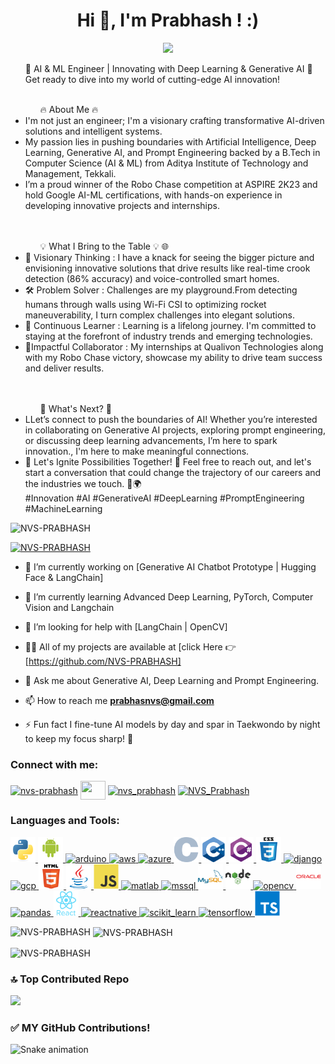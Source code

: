 ## <h1 align="center">Hi 👋, I'm Prabhash ! :)</h1>

<div align ="center"> <img src="https://github.com/user-attachments/assets/89a4f1d4-d500-4488-870e-726cfce856ec"> </div>
<div>
<!--img align="right" alt="Coding" width="400" padding="50px" src="https://github.com/harisaigithub/PROJECTS__/blob/main/gif3.gif">
</div-->
  
<ul>             🚀 AI & ML Engineer | Innovating with Deep Learning & Generative AI 🌟  Get ready to dive into my world of cutting-edge AI innovation!
  <br></br>
<ul>🔥 About Me 🔥 </ul>
<li>I'm not just an engineer; I'm a visionary crafting transformative AI-driven solutions and intelligent systems. </li>
<li>My passion lies in pushing boundaries with Artificial Intelligence, Deep Learning, Generative AI, and Prompt Engineering backed by a B.Tech in Computer Science (AI & ML) from Aditya Institute of Technology and Management, Tekkali.</li>
<li>I’m a proud winner of the Robo Chase competition at ASPIRE 2K23 and hold Google AI-ML certifications, with hands-on experience in developing innovative projects and internships.</li>
  <br></br>
<ul>💡 What I Bring to the Table 💡 🌐</ul>
<li>🧠 Visionary Thinking : I have a knack for seeing the bigger picture and envisioning innovative solutions that drive results like real-time crook detection (86% accuracy) and voice-controlled smart homes. </li> 
<li>🛠️ Problem Solver : Challenges are my playground.From detecting humans through walls using Wi-Fi CSI to optimizing rocket maneuverability, I turn complex challenges into elegant solutions.</li>
<li>🌱 Continuous Learner : Learning is a lifelong journey. I'm committed to staying at the forefront of industry trends and emerging technologies.</li>
<li>🤝Impactful Collaborator : My internships at Qualivon Technologies along with my Robo Chase victory, showcase my ability to drive team success and deliver results.</li>
  <br></br>
<ul> 🚀 What's Next? 🚀</ul>
<li>LLet’s connect to push the boundaries of AI! Whether you’re interested in collaborating on Generative AI projects, exploring prompt engineering, or discussing deep learning advancements, I’m here to spark innovation., I'm here to make meaningful connections.</li>
<li>🌟 Let's Ignite Possibilities Together! 🌟 Feel free to reach out, and let's start a conversation that could change the trajectory of our careers and the industries we touch. 🚀🌍</li>
#Innovation #AI #GenerativeAI #DeepLearning #PromptEngineering #MachineLearning
</ul>
</div>

<p align="left"> <img src="https://komarev.com/ghpvc/?username=NVS-PRABHASH&label=Profile%20views&color=0e75b6&style=flat" alt="NVS-PRABHASH" /> </p>

<p align="left"> <a href="https://github.com/ryo-ma/github-profile-trophy"><img src="https://github-profile-trophy.vercel.app/?username=NVS-PRABHASH" alt="NVS-PRABHASH" /></a> </p>

- 🔭 I’m currently working on [Generative AI Chatbot Prototype | Hugging Face & LangChain]

- 🌱  I’m currently learning Advanced Deep Learning, PyTorch, Computer Vision and Langchain

- 🤝 I’m looking for help with [LangChain | OpenCV]

- 👨‍💻 All of my projects are available at [click Here 👉 [https://github.com/NVS-PRABHASH]

- 💬 Ask me about Generative AI, Deep Learning and Prompt Engineering.

- 📫 How to reach me **prabhasnvs@gmail.com**

- ⚡ Fun fact I fine-tune AI models by day and spar in Taekwondo by night to keep my focus sharp! 🥋

<h3 align="left">Connect with me:</h3>
<p align="left">
<a href="https://linkedin.com/in/nvs-prabhash" target="blank"><img align="center" src="https://raw.githubusercontent.com/rahuldkjain/github-profile-readme-generator/master/src/images/icons/Social/linked-in-alt.svg" alt="nvs-prabhash" height="30" width="40" /></a>
<a href="https://dev.to/prabhash_nvs" target="blank"><img align="center" src="https://raw.githubusercontent.com/rahuldkjain/github-profile-readme-generator/master/src/images/icons/Social/devto.svg" height="30" width="40"/></a>
<a href="https://instagram.com/nvs_prabhash" target="blank"><img align="center" src="https://raw.githubusercontent.com/rahuldkjain/github-profile-readme-generator/master/src/images/icons/Social/instagram.svg" alt="nvs_prabhash" height="30" width="40" /></a>
<a href="https://twitter.com/NVS_Prabhash" target="blank"><img align="center" src="https://raw.githubusercontent.com/rahuldkjain/github-profile-readme-generator/master/src/images/icons/Social/twitter.svg" alt="NVS_Prabhash" height="30" width="40" /></a>
</p>

<h3 align="left">Languages and Tools:</h3>
<p align="left"> <a href="https://www.python.org" target="_blank" rel="noreferrer"> <img src="https://raw.githubusercontent.com/devicons/devicon/master/icons/python/python-original.svg" alt="python" width="40" height="40"/> </a> <a href="https://developer.android.com" target="_blank" rel="noreferrer"> <img src="https://raw.githubusercontent.com/devicons/devicon/master/icons/android/android-original-wordmark.svg" alt="android" width="40" height="40"/> </a> <a href="https://www.arduino.cc/" target="_blank" rel="noreferrer"> <img src="https://cdn.worldvectorlogo.com/logos/arduino-1.svg" alt="arduino" width="40" height="40"/> </a> <a href="https://aws.amazon.com" target="_blank" rel="noreferrer"> <img src="https://cdn.jsdelivr.net/gh/devicons/devicon@latest/icons/amazonwebservices/amazonwebservices-plain-wordmark.svg" alt="aws" width="40" height="40"/> </a> <a href="https://azure.microsoft.com/en-in/" target="_blank" rel="noreferrer"> <img src="https://www.vectorlogo.zone/logos/microsoft_azure/microsoft_azure-icon.svg" alt="azure" width="40" height="40"/> </a> <a href="https://www.cprogramming.com/" target="_blank" rel="noreferrer"> <img src="https://raw.githubusercontent.com/devicons/devicon/master/icons/c/c-original.svg" alt="c" width="40" height="40"/> </a> <a href="https://www.w3schools.com/cpp/" target="_blank" rel="noreferrer"> <img src="https://raw.githubusercontent.com/devicons/devicon/master/icons/cplusplus/cplusplus-original.svg" alt="cplusplus" width="40" height="40"/> </a> <a href="https://www.w3schools.com/cs/" target="_blank" rel="noreferrer"> <img src="https://raw.githubusercontent.com/devicons/devicon/master/icons/csharp/csharp-original.svg" alt="csharp" width="40" height="40"/> </a> <a href="https://www.w3schools.com/css/" target="_blank" rel="noreferrer"> <img src="https://raw.githubusercontent.com/devicons/devicon/master/icons/css3/css3-original-wordmark.svg" alt="css3" width="40" height="40"/> </a> <a href="https://www.djangoproject.com/" target="_blank" rel="noreferrer"> <img src="https://cdn.worldvectorlogo.com/logos/django.svg" alt="django" width="40" height="40"/> </a> <a href="https://cloud.google.com" target="_blank" rel="noreferrer"> <img src="https://www.vectorlogo.zone/logos/google_cloud/google_cloud-icon.svg" alt="gcp" width="40" height="40"/> </a> <a href="https://www.w3.org/html/" target="_blank" rel="noreferrer"> <img src="https://raw.githubusercontent.com/devicons/devicon/master/icons/html5/html5-original-wordmark.svg" alt="html5" width="40" height="40"/> </a> <a href="https://www.java.com" target="_blank" rel="noreferrer"> <img src="https://raw.githubusercontent.com/devicons/devicon/master/icons/java/java-original.svg" alt="java" width="40" height="40"/> </a> <a href="https://developer.mozilla.org/en-US/docs/Web/JavaScript" target="_blank" rel="noreferrer"> <img src="https://raw.githubusercontent.com/devicons/devicon/master/icons/javascript/javascript-original.svg" alt="javascript" width="40" height="40"/> </a> <a href="https://www.mathworks.com/" target="_blank" rel="noreferrer"> <img src="https://upload.wikimedia.org/wikipedia/commons/2/21/Matlab_Logo.png" alt="matlab" width="40" height="40"/> </a> <a href="https://www.microsoft.com/en-us/sql-server" target="_blank" rel="noreferrer"> <img src="https://www.svgrepo.com/show/303229/microsoft-sql-server-logo.svg" alt="mssql" width="40" height="40"/> </a> <a href="https://www.mysql.com/" target="_blank" rel="noreferrer"> <img src="https://raw.githubusercontent.com/devicons/devicon/master/icons/mysql/mysql-original-wordmark.svg" alt="mysql" width="40" height="40"/> </a> <a href="https://nodejs.org" target="_blank" rel="noreferrer"> <img src="https://raw.githubusercontent.com/devicons/devicon/master/icons/nodejs/nodejs-original-wordmark.svg" alt="nodejs" width="40" height="40"/> </a> <a href="https://opencv.org/" target="_blank" rel="noreferrer"> <img src="https://www.vectorlogo.zone/logos/opencv/opencv-icon.svg" alt="opencv" width="40" height="40"/> </a> <a href="https://www.oracle.com/" target="_blank" rel="noreferrer"> <img src="https://raw.githubusercontent.com/devicons/devicon/master/icons/oracle/oracle-original.svg" alt="oracle" width="40" height="40"/> </a> <a href="https://pandas.pydata.org/" target="_blank" rel="noreferrer"> <img src="https://cdn.jsdelivr.net/gh/devicons/devicon@latest/icons/pandas/pandas-original.svg" alt="pandas" width="40" height="40"/> </a> <a href="https://reactjs.org/" target="_blank" rel="noreferrer"> <img src="https://raw.githubusercontent.com/devicons/devicon/master/icons/react/react-original-wordmark.svg" alt="react" width="40" height="40"/> </a> <a href="https://reactnative.dev/" target="_blank" rel="noreferrer"> <img src="https://reactnative.dev/img/header_logo.svg" alt="reactnative" width="40" height="40"/> </a> <a href="https://scikit-learn.org/" target="_blank" rel="noreferrer"> <img src="https://upload.wikimedia.org/wikipedia/commons/0/05/Scikit_learn_logo_small.svg" alt="scikit_learn" width="40" height="40"/> </a> <a href="https://www.tensorflow.org" target="_blank" rel="noreferrer"> <img src="https://www.vectorlogo.zone/logos/tensorflow/tensorflow-icon.svg" alt="tensorflow" width="40" height="40"/> </a> <a href="https://www.typescriptlang.org/" target="_blank" rel="noreferrer"> <img src="https://raw.githubusercontent.com/devicons/devicon/master/icons/typescript/typescript-original.svg" alt="typescript" width="40" height="40"/> </a> </p>

<p><img align="left" src="https://github-readme-stats.vercel.app/api/top-langs?username=NVS-PRABHASH&show_icons=true&locale=en&layout=compact" alt="NVS-PRABHASH" /></p>

<p>&nbsp;<img align="center" src="https://github-readme-stats.vercel.app/api?username=NVS-PRABHASH&show_icons=true&locale=en" alt="NVS-PRABHASH" /></p>

<p><img align="center" src="https://github-readme-streak-stats.herokuapp.com/?user=NVS-PRABHASH" alt="NVS-PRABHASH" /></p>

### 🔝 Top Contributed Repo
![](https://github-contributor-stats.vercel.app/api?username=NVS-PRABHASH&limit=5&theme=flat&combine_all_yearly_contributions=true)

### ✅ MY GitHub Contributions!
![Snake animation](https://github.com/harisaigithub/harisaigithub/blob/output/github-contribution-grid-snake.svg)

